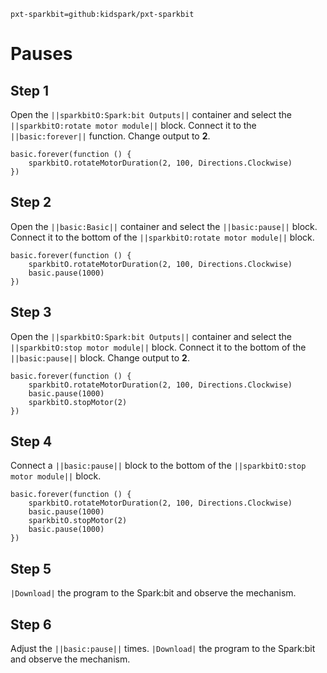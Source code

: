 ```package
pxt-sparkbit=github:kidspark/pxt-sparkbit
```
# Pauses

## Step 1

Open the ``||sparkbitO:Spark:bit Outputs||`` container and select the ``||sparkbitO:rotate motor module||`` block. Connect it to the ``||basic:forever||`` function. Change output to **2**.

```blocks
basic.forever(function () {
    sparkbitO.rotateMotorDuration(2, 100, Directions.Clockwise)
})
```

## Step 2

Open the ``||basic:Basic||`` container and select the ``||basic:pause||`` block. Connect it to the bottom of the ``||sparkbitO:rotate motor module||`` block.

```blocks
basic.forever(function () {
    sparkbitO.rotateMotorDuration(2, 100, Directions.Clockwise)
    basic.pause(1000)
})
```

## Step 3

Open the ``||sparkbitO:Spark:bit Outputs||`` container and select the ``||sparkbitO:stop motor module||`` block. Connect it to the bottom of the ``||basic:pause||`` block. Change output to **2**.

```blocks
basic.forever(function () {
    sparkbitO.rotateMotorDuration(2, 100, Directions.Clockwise)
    basic.pause(1000)
    sparkbitO.stopMotor(2)
})
```

## Step 4

Connect a ``||basic:pause||`` block to the bottom of the ``||sparkbitO:stop motor module||`` block.

```blocks
basic.forever(function () {
    sparkbitO.rotateMotorDuration(2, 100, Directions.Clockwise)
    basic.pause(1000)
    sparkbitO.stopMotor(2)
    basic.pause(1000)
})
```

## Step 5

``|Download|`` the program to the Spark:bit and observe the mechanism.

## Step 6

Adjust the ``||basic:pause||`` times. ``|Download|`` the program to the Spark:bit and observe the mechanism.